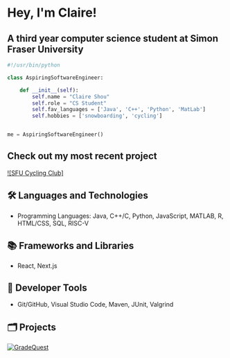 # Hey, I'm Claire!
## A third year computer science student at Simon Fraser University

```python
#!/usr/bin/python

class AspiringSoftwareEngineer:

    def __init__(self):
        self.name = "Claire Shou"
        self.role = "CS Student"
        self.fav_languages = ['Java', 'C++', 'Python', 'MatLab']
        self.hobbies = ['snowboarding', 'cycling']


me = AspiringSoftwareEngineer()
```
## Check out my most recent project
[![SFU Cycling Club]](https://www.sfucycling.ca/)


## 🛠️ Languages and Technologies

- Programming Languages: Java, C++/C, Python, JavaScript, MATLAB, R, HTML/CSS, SQL, RISC-V

## 📚 Frameworks and Libraries

-	React, Next.js

## 🧰 Developer Tools

- Git/GitHub, Visual Studio Code, Maven, JUnit, Valgrind

## 🗂️ Projects
<a href="https://github.com/claireshou/GradeQuest">
  <img align="center" src="https://github-readme-stats.vercel.app/api/pin/?username=claireshou&repo=GradeQuest&show_icons=true&line_height=27&title_color=6aa6f8&text_color=8a919a&icon_color=6aa6f8&bg_color=22272e" alt="GradeQuest" />
</a>

